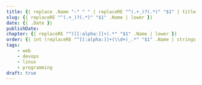 ```yaml
---
title: {{ replace .Name "-" " " | replaceRE "^(.+_)?(.*)" "$1" | title }}
slug: {{ replaceRE "^(.+_)?(.*)" "$1" .Name | lower }}
date: {{ .Date }}
publishDate:
chapter: {{ replaceRE "^([[:alpha:]]+).*" "$1" .Name | lower }}
order: {{ int (replaceRE "^[[:alpha:]]+(\\d+)_.*" "$1" .Name | strings.TrimLeft "0" | default 0) }}
tags:
    - web
    - devops
    - linux
    - programming
draft: true
---
```

